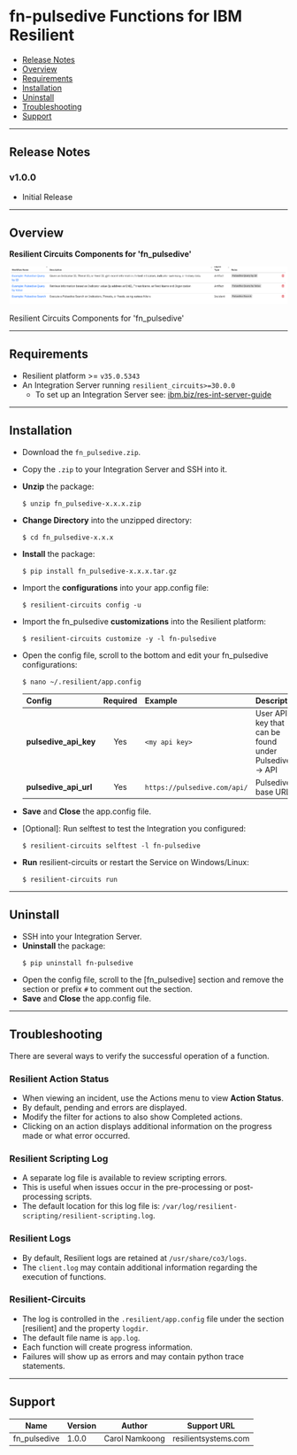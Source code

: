 <!--
  This Install README.md is generated by running:
  "resilient-sdk docgen -p fn_pulsedive --install-guide"

  It is best edited using a Text Editor with a Markdown Previewer. VS Code
  is a good example. Checkout https://guides.github.com/features/mastering-markdown/
  for tips on writing with Markdown

  If you make manual edits and run docgen again, a .bak file will be created

  Store any screenshots in the "doc/screenshots" directory and reference them like:
  ![screenshot: screenshot_1](./screenshots/screenshot_1.png)
-->

# fn-pulsedive Functions for IBM Resilient

- [Release Notes](#release-notes)
- [Overview](#overview)
- [Requirements](#requirements)
- [Installation](#installation)
- [Uninstall](#uninstall)
- [Troubleshooting](#troubleshooting)
- [Support](#support)

---

## Release Notes
<!--
  Specify all changes in this release. Do not remove the release 
  notes of a previous release
-->
### v1.0.0
* Initial Release

---

## Overview
<!--
  Provide a high-level description of the function itself and its remote software or application.
  The text below is parsed from the "description" and "long_description" attributes in the setup.py file
-->
**Resilient Circuits Components for 'fn_pulsedive'**

 ![screenshot: fn-pulsedive-wf](./doc/screenshots/fn_pulsedive_wf.png)

Resilient Circuits Components for 'fn_pulsedive'

---

## Requirements
<!--
  List any Requirements 
-->
* Resilient platform >= `v35.0.5343`
* An Integration Server running `resilient_circuits>=30.0.0`
  * To set up an Integration Server see: [ibm.biz/res-int-server-guide](https://ibm.biz/res-int-server-guide)
---

## Installation
* Download the `fn_pulsedive.zip`.
* Copy the `.zip` to your Integration Server and SSH into it.
* **Unzip** the package:
  ```
  $ unzip fn_pulsedive-x.x.x.zip
  ```
* **Change Directory** into the unzipped directory:
  ```
  $ cd fn_pulsedive-x.x.x
  ```
* **Install** the package:
  ```
  $ pip install fn_pulsedive-x.x.x.tar.gz
  ```
* Import the **configurations** into your app.config file:
  ```
  $ resilient-circuits config -u
  ```
* Import the fn_pulsedive **customizations** into the Resilient platform:
  ```
  $ resilient-circuits customize -y -l fn-pulsedive
  ```
* Open the config file, scroll to the bottom and edit your fn_pulsedive configurations:
  ```
  $ nano ~/.resilient/app.config
  ```
  | Config | Required | Example | Description |
  | ------ | :------: | ------- | ----------- |
  | **pulsedive_api_key** | Yes | `<my api key>` | User API key that can be found under Pulsedive --> API |
  | **pulsedive_api_url** | Yes | `https://pulsedive.com/api/` | Pulsedive base URL |

* **Save** and **Close** the app.config file.
* [Optional]: Run selftest to test the Integration you configured:
  ```
  $ resilient-circuits selftest -l fn-pulsedive
  ```
* **Run** resilient-circuits or restart the Service on Windows/Linux:
  ```
  $ resilient-circuits run
  ```


---

## Uninstall
* SSH into your Integration Server.
* **Uninstall** the package:
  ```
  $ pip uninstall fn-pulsedive
  ```
* Open the config file, scroll to the [fn_pulsedive] section and remove the section or prefix `#` to comment out the section.
* **Save** and **Close** the app.config file.

---

## Troubleshooting
There are several ways to verify the successful operation of a function.

### Resilient Action Status
* When viewing an incident, use the Actions menu to view **Action Status**.
* By default, pending and errors are displayed.
* Modify the filter for actions to also show Completed actions.
* Clicking on an action displays additional information on the progress made or what error occurred.

### Resilient Scripting Log
* A separate log file is available to review scripting errors.
* This is useful when issues occur in the pre-processing or post-processing scripts.
* The default location for this log file is: `/var/log/resilient-scripting/resilient-scripting.log`.

### Resilient Logs
* By default, Resilient logs are retained at `/usr/share/co3/logs`.
* The `client.log` may contain additional information regarding the execution of functions.

### Resilient-Circuits
* The log is controlled in the `.resilient/app.config` file under the section [resilient] and the property `logdir`.
* The default file name is `app.log`.
* Each function will create progress information.
* Failures will show up as errors and may contain python trace statements.

---

<!--
  If necessary, use this section to describe how to configure your security application to work with the integration.
  Delete this section if the user does not need to perform any configuration procedures on your product.

## Configure <Product_Name>

* Step One
* Step Two
* Step Three

---
-->

## Support
| Name | Version | Author | Support URL |
| ---- | ------- | ------ | ----------- |
| fn_pulsedive | 1.0.0 | Carol Namkoong | resilientsystems.com |
